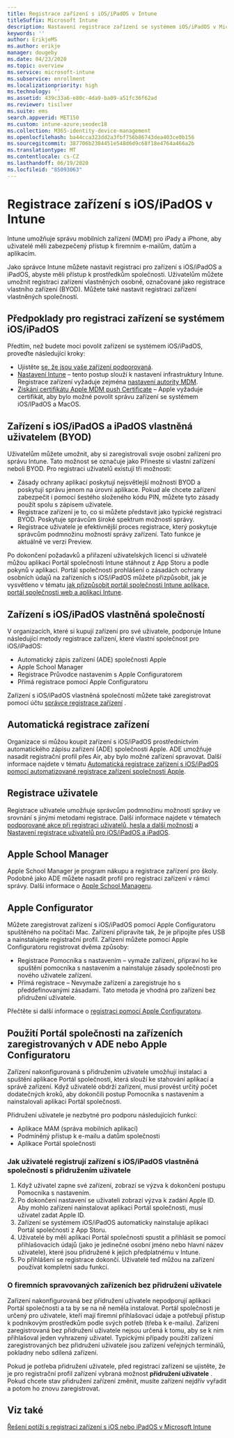 ```yaml
---
title: Registrace zařízení s iOS/iPadOS v Intune
titleSuffix: Microsoft Intune
description: Nastavení registrace zařízení se systémem iOS/iPadOS v Microsoft Intune.
keywords: ''
author: ErikjeMS
ms.author: erikje
manager: dougeby
ms.date: 04/23/2020
ms.topic: overview
ms.service: microsoft-intune
ms.subservice: enrollment
ms.localizationpriority: high
ms.technology: ''
ms.assetid: 439c33a6-e80c-4da9-ba09-a51fc36f62ad
ms.reviewer: tisilver
ms.suite: ems
search.appverid: MET150
ms.custom: intune-azure;seodec18
ms.collection: M365-identity-device-management
ms.openlocfilehash: ba44cca323dd2a3fbf756b86743dea403ce0b156
ms.sourcegitcommit: 387706b2304451e548d6d9c68f18e4764a466a2b
ms.translationtype: MT
ms.contentlocale: cs-CZ
ms.lasthandoff: 06/19/2020
ms.locfileid: "85093063"
---
```

# <a name="enroll-iosipados-devices-in-intune"></a>Registrace zařízení s iOS/iPadOS v Intune

Intune umožňuje správu mobilních zařízení (MDM) pro iPady a iPhone, aby uživatelé měli zabezpečený přístup k firemním e-mailům, datům a aplikacím.

Jako správce Intune můžete nastavit registraci pro zařízení s iOS/iPadOS a iPadOS, abyste měli přístup k prostředkům společnosti. Uživatelům můžete umožnit registraci zařízení vlastněných osobně, označované jako registrace vlastního zařízení (BYOD). Můžete také nastavit registraci zařízení vlastněných společností.

## <a name="prerequisites-for-iosipados-enrollment"></a>Předpoklady pro registraci zařízení se systémem iOS/iPadOS

Předtím, než budete moci povolit zařízení se systémem iOS/iPadOS, proveďte následující kroky:

- Ujistěte [se, že jsou vaše zařízení podporovaná](../fundamentals/supported-devices-browsers.md).
- [Nastavení Intune](../fundamentals/setup-steps.md) – tento postup slouží k nastavení infrastruktury Intune. Registrace zařízení vyžaduje zejména [nastavení autority MDM](../fundamentals/mdm-authority-set.md).
- [Získání certifikátu Apple MDM push Certificate](apple-mdm-push-certificate-get.md) – Apple vyžaduje certifikát, aby bylo možné povolit správu zařízení se systémem iOS/IPadOS a MacOS.

## <a name="user-owned-iosipados-and-ipados-devices-byod"></a>Zařízení s iOS/iPadOS a iPadOS vlastněná uživatelem (BYOD)

Uživatelům můžete umožnit, aby si zaregistrovali svoje osobní zařízení pro správu Intune. Tato možnost se označuje jako Přineste si vlastní zařízení neboli BYOD. Pro registraci uživatelů existují tři možnosti:
- Zásady ochrany aplikací poskytují nejsvětlejší možnosti BYOD a poskytují správu jenom na úrovni aplikace. Pokud ale chcete zařízení zabezpečit i pomocí šestého složeného kódu PIN, můžete tyto zásady použít spolu s zápisem uživatele.
- Registrace zařízení je to, co si můžete představit jako typické registraci BYOD. Poskytuje správcům široké spektrum možností správy.
- Registrace uživatele je efektivnější proces registrace, který poskytuje správcům podmnožinu možností správy zařízení. Tato funkce je aktuálně ve verzi Preview. 

Po dokončení požadavků a přiřazení uživatelských licencí si uživatelé můžou aplikaci Portál společnosti Intune stáhnout z App Storu a podle pokynů v aplikaci. Portál společnosti prohlášení o zásadách ochrany osobních údajů na zařízeních s iOS/iPadOS můžete přizpůsobit, jak je vysvětleno v tématu [jak přizpůsobit portál společnosti Intune aplikace, portál společnosti web a aplikaci Intune](../apps/company-portal-app.md#configuration).

## <a name="company-owned-iosipados-devices"></a>Zařízení s iOS/iPadOS vlastněná společností

V organizacích, které si kupují zařízení pro své uživatele, podporuje Intune následující metody registrace zařízení, které vlastní společnost pro iOS/iPadOS:

- Automatický zápis zařízení (ADE) společnosti Apple
- Apple School Manager
- Registrace Průvodce nastavením s Apple Configuratorem
- Přímá registrace pomocí Apple Configuratoru

Zařízení s iOS/iPadOS vlastněná společností můžete také zaregistrovat pomocí účtu [správce registrace zařízení](device-enrollment-manager-enroll.md) .

## <a name="automated-device-enrollment"></a>Automatická registrace zařízení

Organizace si můžou koupit zařízení s iOS/iPadOS prostřednictvím automatického zápisu zařízení (ADE) společnosti Apple. ADE umožňuje nasadit registrační profil přes Air, aby bylo možné zařízení spravovat. Další informace najdete v tématu [Automatická registrace zařízení s iOS/iPadOS pomocí automatizované registrace zařízení společnosti Apple](device-enrollment-program-enroll-ios.md).

## <a name="user-enrollment"></a>Registrace uživatele
Registrace uživatele umožňuje správcům podmnožinu možností správy ve srovnání s jinými metodami registrace. Další informace najdete v tématech [podporované akce při registraci uživatelů, hesla a další možnosti](ios-user-enrollment-supported-actions.md) a [Nastavení registrace uživatelů pro iOS/iPadOS a iPadOS](ios-user-enrollment.md).

## <a name="apple-school-manager"></a>Apple School Manager

Apple School Manager je program nákupu a registrace zařízení pro školy. Podobně jako ADE můžete nasadit profil pro registraci zařízení v rámci správy. Další informace o [Apple School Manageru](apple-school-manager-set-up-ios.md).

## <a name="apple-configurator"></a>Apple Configurator

Můžete zaregistrovat zařízení s iOS/iPadOS pomocí Apple Configuratoru spuštěného na počítači Mac. Zařízení připravíte tak, že je připojíte přes USB a nainstalujete registrační profil. Zařízení můžete pomocí Apple Configuratoru registrovat dvěma způsoby:

- Registrace Pomocníka s nastavením – vymaže zařízení, připraví ho ke spuštění pomocníka s nastavením a nainstaluje zásady společnosti pro nového uživatele zařízení.
- Přímá registrace – Nevymaže zařízení a zaregistruje ho s předdefinovanými zásadami. Tato metoda je vhodná pro zařízení bez přidružení uživatele.

Přečtěte si další informace o [registraci pomocí Apple Configuratoru](apple-configurator-enroll-ios.md).

## <a name="use-the-company-portal-on-ade-enrolled-or-apple-configurator-enrolled-devices"></a>Použití Portál společnosti na zařízeních zaregistrovaných v ADE nebo Apple Configuratoru

Zařízení nakonfigurovaná s přidružením uživatele umožňují instalaci a spuštění aplikace Portál společnosti, která slouží ke stahování aplikací a správě zařízení. Když uživatelé obdrží zařízení, musí provést určitý počet dodatečných kroků, aby dokončili postup Pomocníka s nastavením a nainstalovali aplikaci Portál společnosti.

Přidružení uživatele je nezbytné pro podporu následujících funkcí:

- Aplikace MAM (správa mobilních aplikací)
- Podmíněný přístup k e-mailu a datům společnosti
- Aplikace Portál společnosti

### <a name="how-users-enroll-corporate-owned-iosipados-devices-with-user-affinity"></a>Jak uživatelé registrují zařízení s iOS/iPadOS vlastněná společností s přidružením uživatele

1. Když uživatel zapne své zařízení, zobrazí se výzva k dokončení postupu Pomocníka s nastavením.
2. Po dokončení nastavení se uživateli zobrazí výzva k zadání Apple ID. Aby mohlo zařízení nainstalovat aplikaci Portál společnosti, musí uživatel zadat Apple ID.
3. Zařízení se systémem iOS/iPadOS automaticky nainstaluje aplikaci Portál společnosti z App Storu.
4. Uživatelé by měli aplikaci Portál společnosti spustit a přihlásit se pomocí přihlašovacích údajů (jako je jedinečné osobní jméno nebo hlavní název uživatele), které jsou přidružené k jejich předplatnému v Intune.
5. Po přihlášení se registrace dokončí. Uživatelé teď můžou na zařízení používat kompletní sadu funkcí.

### <a name="about-corporate-owned-managed-devices-with-no-user-affinity"></a>O firemních spravovaných zařízeních bez přidružení uživatele

Zařízení nakonfigurovaná bez přidružení uživatele nepodporují aplikaci Portál společnosti a ta by se na ně neměla instalovat. Portál společnosti je určený pro uživatele, kteří mají firemní přihlašovací údaje a potřebují přístup k podnikovým prostředkům podle svých potřeb (třeba k e-mailu). Zařízení zaregistrovaná bez přidružení uživatele nejsou určená k tomu, aby se k nim přihlašoval jeden vyhrazený uživatel. Typickými případy použití zařízení zaregistrovaných bez přidružení uživatele jsou zařízení veřejných terminálů, pokladny nebo sdílená zařízení.

Pokud je potřeba přidružení uživatele, před registrací zařízení se ujistěte, že je pro registrační profil zařízení vybraná možnost **přidružení uživatele** . Pokud chcete stav přidružení zařízení změnit, musíte zařízení nejdřív vyřadit a potom ho znovu zaregistrovat.

## <a name="see-also"></a>Viz také

[Řešení potíží s registrací zařízení s iOS nebo iPadOS v Microsoft Intune](https://support.microsoft.com/help/4039809)
